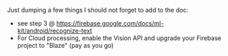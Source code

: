 Just dumping a few things I should not forget to add to the doc:

- see step 3 @ https://firebase.google.com/docs/ml-kit/android/recognize-text
- For Cloud processing, enable the Vision API and upgrade your Firebase project to "Blaze" (pay as you go)
